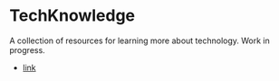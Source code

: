 # TechKnowledge
A collection of resources for learning more about technology. Work in progress.
* [link](https://www.google.com)

